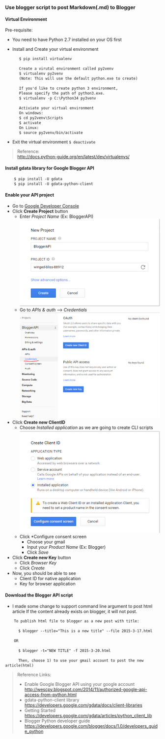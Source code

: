 ### Use blogger script to post Markdown(.md) to Blogger

#### Virtual Environment
Pre-requisite:
- You need to have Python 2.7 installed on your OS first

- Install and Create your virtual environment
  ```
     $ pip install virtualenv

     Create a virutal environment called py2venv
     $ virtualenv py2venv
     (Note: This will use the default python.exe to create)

     If you'd like to create python 3 environment,
     Please specify the path of python3.exe.
     $ virtualenv -p C:\Python34 py3venv

     Activiate your virtual environment
     On windows:
     $ cd py2venv\Scripts
     $ activate
     On Linux:
     $ source py2venv/bin/activate
  ```
- Exit the virtual environment
  ` $ deactivate `

> Reference:  
> http://docs.python-guide.org/en/latest/dev/virtualenvs/

#### Install gdata library for Google Blogger API
```
    $ pip install -U gdata
    $ pip install -U gdata-python-client
```

#### Enable your API project
- Go to [Google Developer Console](https://console.developers.google.com/)
- Click **Create Project** button  
    + Enter *Project Name* (Ex: BloggerAPI)  
![html](https://github.com/rickhau/blogger/blob/master/20150319/imgs/01.png)
    + Go to *APIs & auth* --> *Credentials*  
![html](https://github.com/rickhau/blogger/blob/master/20150319/imgs/02.png)
- Click **Create new ClientID**
    + Choose *Installed application* as we are going to create CLI scripts  
![html](https://github.com/rickhau/blogger/blob/master/20150319/imgs/03.png)
	+ Click *Configure consent screen
	  * Choose your gmail
	  * Input your *Product Name* (Ex: Blogger)
	  * Click *Save*
- Click **Create new Key** button
	+ Click *Browser Key*
	+ Click *Create*
- Now, you should be able to see
	+ Client ID for native application
	+ Key for browser application

#### Download the Blogger API script

- I made some change to support command line argument to post html article 
  If the content already exists on blogger, it will not post.

```
    To publish html file to blogger as a new post with title:

      $ blogger --title="This is a new title" --file 2015-3-17.html

    OR

      $ blogger -t="NEW TITLE" -f 2015-3-20.html

      Then, choose 1) to use your gmail account to post the new article(html)
```

> Reference Links:
> - Enable Google Blogger API using your google account
>   http://wescpy.blogspot.com/2014/11/authorized-google-api-access-from-python.html
> - gdata-python-client library
    https://developers.google.com/gdata/docs/client-libraries
> - Getting Started
    https://developers.google.com/gdata/articles/python_client_lib
> - Blogger Python developer guide
    https://developers.google.com/blogger/docs/1.0/developers_guide_python
